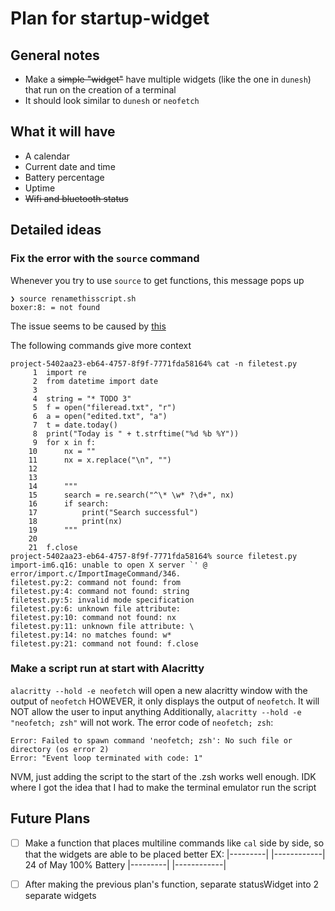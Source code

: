 # Plan for startup-widget

## General notes
- Make a ~~simple "widget"~~ have multiple widgets (like the one in `dunesh`) that run on the creation of a terminal
- It should look similar to `dunesh` or `neofetch`
## What it will have
- A calendar
- Current date and time
- Battery percentage
- Uptime
- ~~Wifi and bluetooth status~~
## Detailed ideas
### Fix the error with the `source` command
Whenever you try to use `source` to get functions, this message pops up
```
❯ source renamethisscript.sh
boxer:8: = not found
```
The issue seems to be caused by [this](https://stackoverflow.com/q/12468889/18442885) 

The following commands give more context
```
project-5402aa23-eb64-4757-8f9f-7771fda58164% cat -n filetest.py
     1  import re
     2  from datetime import date
     3
     4  string = "* TODO 3"
     5  f = open("fileread.txt", "r")
     6  a = open("edited.txt", "a")
     7  t = date.today()
     8  print("Today is " + t.strftime("%d %b %Y"))
     9  for x in f:
    10      nx = ""
    11      nx = x.replace("\n", "")
    12    
    13
    14      """
    15      search = re.search("^\* \w* ?\d+", nx)
    16      if search:
    17          print("Search successful")
    18          print(nx)
    19      """
    20
    21  f.close
project-5402aa23-eb64-4757-8f9f-7771fda58164% source filetest.py 
import-im6.q16: unable to open X server `' @ error/import.c/ImportImageCommand/346.
filetest.py:2: command not found: from
filetest.py:4: command not found: string
filetest.py:5: invalid mode specification
filetest.py:6: unknown file attribute:  
filetest.py:10: command not found: nx
filetest.py:11: unknown file attribute: \
filetest.py:14: no matches found: w*
filetest.py:21: command not found: f.close
```

### Make a script run at start with Alacritty
`alacritty --hold -e neofetch` will open a new alacritty window with the output of `neofetch`
HOWEVER, it only displays the output of `neofetch`. It will NOT allow the user to input anything
Additionally, `alacritty --hold -e "neofetch; zsh"` will not work.
The error code of `neofetch; zsh`:
```
Error: Failed to spawn command 'neofetch; zsh': No such file or directory (os error 2)
Error: "Event loop terminated with code: 1"
```
NVM, just adding the script to the start of the .zsh works well enough. IDK where I got the idea that I had to make the terminal emulator run the script

## Future Plans
- [ ] Make a function that places multiline commands like `cal` side by side, so that the widgets are able to be placed better
EX:
|---------| |------------|
 24 of May   100% Battery
|---------| |------------|

- [ ] After making the previous plan's function, separate statusWidget into 2 separate widgets
